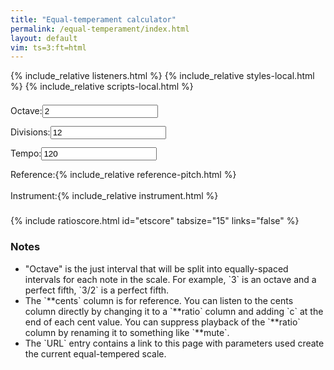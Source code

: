 ```yaml
---
title: "Equal-temperament calculator"
permalink: /equal-temperament/index.html
layout: default
vim: ts=3:ft=html
---
```


{% include_relative listeners.html %}
{% include_relative styles-local.html %}
{% include_relative scripts-local.html %}

<div style="line-height:34px;">
	<nobr><label for="octave">Octave:</label><input id="octave" value="2">&nbsp;&nbsp;&nbsp;</nobr>
	<nobr><label for="divisions">Divisions:</label><input id="divisions" value="12">&nbsp;&nbsp;&nbsp;</nobr>
	<nobr><label for="tempo">Tempo:</label><input id="tempo" value="120">&nbsp;&nbsp;&nbsp;</nobr>
	<nobr><label for="reference">Reference:</label>{% include_relative reference-pitch.html %}&nbsp;&nbsp;&nbsp;</nobr>
	<nobr><label for="instrument">Instrument:</label>{% include_relative instrument.html %}&nbsp;&nbsp;&nbsp;</nobr>
</div>

<!--
<span class="link" onclick="copyUrl(); alert('Link copied to clipboard');">copy link</span>
-->

{% include ratioscore.html id="etscore" tabsize="15" links="false" %}
<script type="application/x-ratioscore" id="etscore">
</script>


<h3> Notes </h3>

<ul>

<li markdown="1">
"Octave" is the just interval that will be split into equally-spaced
intervals for each note in the scale. For example, `3` is an octave and a
perfect fifth, `3/2` is a perfect fifth.
</li>

<li markdown="1"> 
The `**cents` column is for reference.  You can listen to
the cents column directly by changing it to a `**ratio` column and
adding `c` at the end of each cent value.  You can suppress
playback of the `**ratio` column by renaming it to something
like `**mute`.
</li>

<li markdown="1">
The `URL` entry contains a link to this page with parameters
used create the current equal-tempered scale.
</li>

</ul>

